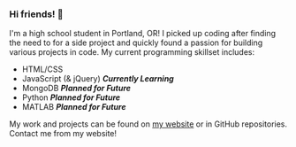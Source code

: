 ### Hi friends! 👋

I'm a high school student in Portland, OR! I picked up coding after finding the need to for a side project and quickly found a passion for building various projects in code. My current programming skillset includes:
* HTML/CSS
* JavaScript (& jQuery) **_Currently Learning_**
* MongoDB **_Planned for Future_**
* Python **_Planned for Future_**
* MATLAB **_Planned for Future_**

My work and projects can be found on [my website](https://marvinlin.me) or in GitHub repositories. Contact me from my website!
<!--
**marvinlinn/marvinlinn** is a ✨ _special_ ✨ repository because its `README.md` (this file) appears on your GitHub profile.

Here are some ideas to get you started:

- 🔭 I’m currently working on ...
- 🌱 I’m currently learning ...
- 👯 I’m looking to collaborate on ...
- 🤔 I’m looking for help with ...
- 💬 Ask me about ...
- 📫 How to reach me: ...
- 😄 Pronouns: ...
- ⚡ Fun fact: ...
-->
